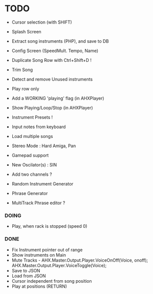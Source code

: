 # TODO
- Cursor selection (with SHIFT)
- Splash Screen
- Extract song instruments (PHP), and save to DB

- Config Screen (SpeedMult. Tempo, Name)
- Duplicate Song Row with Ctrl+Shift+D !

- Trim Song

- Detect and remove Unused instruments
- Play row only
- Add a WORKING 'playing' flag (in AHXPlayer) 

- Show Playing/Loop/Stop (in AHXPlayer)

- Instrument Presets !

- Input notes from keyboard

- Load multiple songs

- Stereo Mode : Hard Amiga, Pan
- Gamepad support
- New Oscilator(s) : SIN
- Add two channels ?
- Random Instrument Generator
- Phrase Generator
- MultiTrack Phrase editor ?

### DOING
- Play, when rack is stopped (speed 0)

### DONE
- Fix Instrument pointer out of range
- Show instruments on Main
- Mute Tracks  - AHX.Master.Output.Player.VoiceOnOff(Voice, onoff); AHX.Master.Output.Player.VoiceToggle(Voice);
- Save to JSON
- Load from JSON
- Cursor independent from song position
- Play at positions (RETURN)

